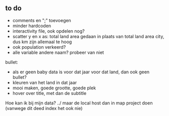 ## to do

-	comments en ";" toevoegen
-	minder hardcoden
-	interactivity file, ook opdelen nog?
-	scatter y en x as: total land area gedaan in plaats van total land area city, dus km zijn allemaal te hoog
-	ook population verkeerd?
-	alle variable andere naam? probeer van niet

bullet:
-	als er geen baby data is voor dat jaar voor dat land, dan ook geen bullet?
-	kleuren van het land in dat jaar
-	mooi maken, goede grootte, goede plek
-	hover over title, met dan de subtitle


Hoe kan ik bij mijn data? ../ maar de local host dan in map project doen (vanwege dit deed index het ook nie)